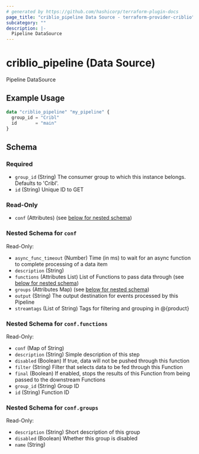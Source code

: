 ```yaml
---
# generated by https://github.com/hashicorp/terraform-plugin-docs
page_title: "criblio_pipeline Data Source - terraform-provider-criblio"
subcategory: ""
description: |-
  Pipeline DataSource
---
```


# criblio_pipeline (Data Source)

Pipeline DataSource

## Example Usage

```terraform
data "criblio_pipeline" "my_pipeline" {
  group_id = "Cribl"
  id       = "main"
}
```

<!-- schema generated by tfplugindocs -->
## Schema

### Required

- `group_id` (String) The consumer group to which this instance belongs. Defaults to 'Cribl'.
- `id` (String) Unique ID to GET

### Read-Only

- `conf` (Attributes) (see [below for nested schema](#nestedatt--conf))

<a id="nestedatt--conf"></a>
### Nested Schema for `conf`

Read-Only:

- `async_func_timeout` (Number) Time (in ms) to wait for an async function to complete processing of a data item
- `description` (String)
- `functions` (Attributes List) List of Functions to pass data through (see [below for nested schema](#nestedatt--conf--functions))
- `groups` (Attributes Map) (see [below for nested schema](#nestedatt--conf--groups))
- `output` (String) The output destination for events processed by this Pipeline
- `streamtags` (List of String) Tags for filtering and grouping in @{product}

<a id="nestedatt--conf--functions"></a>
### Nested Schema for `conf.functions`

Read-Only:

- `conf` (Map of String)
- `description` (String) Simple description of this step
- `disabled` (Boolean) If true, data will not be pushed through this function
- `filter` (String) Filter that selects data to be fed through this Function
- `final` (Boolean) If enabled, stops the results of this Function from being passed to the downstream Functions
- `group_id` (String) Group ID
- `id` (String) Function ID


<a id="nestedatt--conf--groups"></a>
### Nested Schema for `conf.groups`

Read-Only:

- `description` (String) Short description of this group
- `disabled` (Boolean) Whether this group is disabled
- `name` (String)
